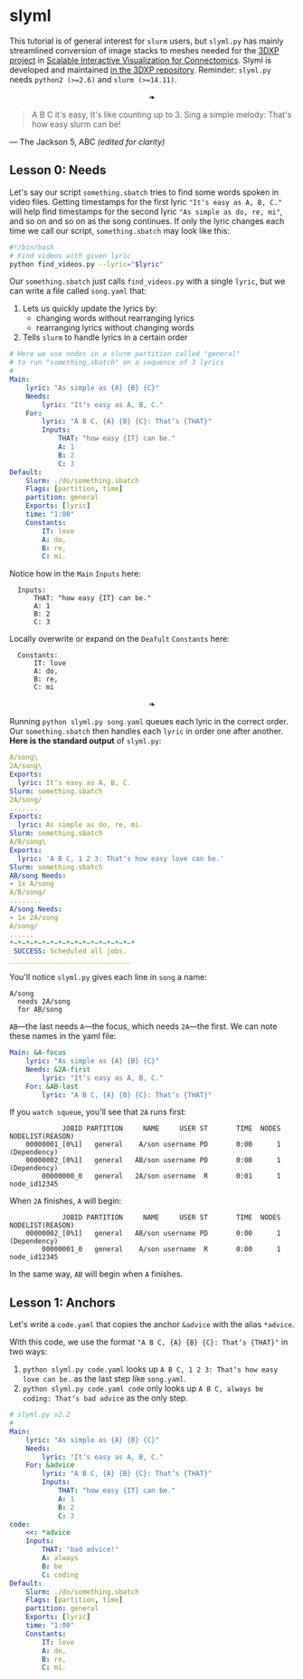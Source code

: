 # slyml

This tutorial is of general interest for `slurm` users, but `slyml.py` has mainly streamlined conversion of image stacks to meshes needed for the [3DXP project](https://github.com/Rhoana/3dxp) in [Scalable Interactive Visualization for Connectomics](http://www.mdpi.com/2227-9709/4/3/29/pdf). Slyml is developed and maintained [in the 3DXP repository](https://github.com/Rhoana/3dxp/blob/master/TASKS/readme.md). Reminder: `slyml.py` needs `python2 (>=2.6)` and `slurm (>=14.11)`.

<p align="center">❧</p>

> A B C it's easy,
> It's like counting up to 3.
> Sing a simple melody:
> That's how easy slurm can be!

— The Jackson 5, ABC _(edited for clarity)_

## Lesson 0: Needs

Let's say our script `something.sbatch` tries to find some words spoken in video files. Getting timestamps for the first lyric `"Itʼs easy as A, B, C."` will help find timestamps for the second lyric `"As simple as do, re, mi"`, and so on and so on as the song continues. If only the lyric changes each time we call our script, `something.sbatch` may look like this:

```bash
#!/bin/bash
# Find videos with given lyric
python find_videos.py --lyric="$lyric"
```

Our `something.sbatch` just calls `find_videos.py` with a single `lyric`, but we can write a file called `song.yaml` that:

1. Lets us quickly update the lyrics by:
    * changing words without rearranging lyrics
    * rearranging lyrics without changing words
2. Tells `slurm` to handle lyrics in a certain order 

```yaml
# Here we use nodes in a slurm partition called "general" 
# to run "something.sbatch" on a sequence of 3 lyrics
#
Main:
    lyric: "As simple as {A} {B} {C}"
    Needs:
        lyric: "Itʼs easy as A, B, C."
    For:
        lyric: "A B C, {A} {B} {C}: Thatʼs {THAT}"
        Inputs:
            THAT: "how easy {IT} can be."
            A: 1
            B: 2
            C: 3
Default:
    Slurm: ./do/something.sbatch
    Flags: [partition, time]
    partition: general
    Exports: [lyric]
    time: "1:00"
    Constants:
        IT: love
        A: do,
        B: re,
        C: mi.
```
Notice how in the `Main` `Inputs` here:
```
  Inputs:
      THAT: "how easy {IT} can be."
      A: 1
      B: 2
      C: 3
```
Locally overwrite or expand on the `Deafult` `Constants` here:
```
  Constants:
      IT: love
      A: do,
      B: re,
      C: mi
```

<p align="center">❧</p>

Running `python slyml.py song.yaml` queues each lyric in the correct order. Our `something.sbatch` then handles each `lyric` in order one after another. **Here is the standard output** of `slyml.py`:
```yaml
A/song\
2A/song\
Exports:
  lyric: Itʼs easy as A, B, C.
Slurm: something.sbatch
2A/song/
.......
Exports:
  lyric: As simple as do, re, mi.
Slurm: something.sbatch
A/B/song\
Exports:
  lyric: 'A B C, 1 2 3: Thatʼs how easy love can be.'
Slurm: something.sbatch
AB/song Needs:
- 1x A/song
A/B/song/
........
A/song Needs:
- 1x 2A/song
A/song/
......
*~*~*~*~*~*~*~*~*~*~*~*~*~*~*~*
 SUCCESS: Scheduled all jobs.
______________________________
```
You'll notice `slyml.py` gives each line in `song` a name: 

```
A/song
  needs 2A/song
  for AB/song
```
`AB`—the last needs `A`—the focus, which needs `2A`—the first. We can note these names in the yaml file:

```yaml
Main: &A-focus
    lyric: "As simple as {A} {B} {C}"
    Needs: &2A-first
        lyric: "Itʼs easy as A, B, C."
    For: &AB-last
        lyric: "A B C, {A} {B} {C}: Thatʼs {THAT}"
```

If you `watch squeue`, you'll see that `2A` runs first:
```
             JOBID PARTITION     NAME     USER ST       TIME  NODES NODELIST(REASON)
    00000001_[0%1]   general    A/son username PD       0:00      1 (Dependency)
    00000002_[0%1]   general   AB/son username PD       0:00      1 (Dependency)
        00000000_0   general   2A/son username  R       0:01      1 node_id12345
```
When `2A` finishes, `A` will begin:
```
             JOBID PARTITION     NAME     USER ST       TIME  NODES NODELIST(REASON)
    00000002_[0%1]   general   AB/son username PD       0:00      1 (Dependency)
        00000001_0   general    A/son username  R       0:00      1 node_id12345
```
In the same way, `AB` will begin when `A` finishes.

## Lesson 1: Anchors

Let's write a `code.yaml` that copies the anchor `&advice` with the alias `*advice`.

With this code, we use the format `"A B C, {A} {B} {C}: Thatʼs {THAT}"` in two ways:
1. `python slyml.py code.yaml` looks up `A B C, 1 2 3: Thatʼs how easy love can be.` as the last step like `song.yaml`.
2. `python slyml.py code.yaml code` only looks up `A B C, always be coding: Thatʼs bad advice` as the only step.

```yaml
# slyml.py v2.2
#
Main:
    lyric: "As simple as {A} {B} {C}"
    Needs:
        lyric: "Itʼs easy as A, B, C."
    For: &advice
        lyric: "A B C, {A} {B} {C}: Thatʼs {THAT}"
        Inputs:
            THAT: "how easy {IT} can be."
            A: 1
            B: 2
            C: 3
code: 
    <<: *advice
    Inputs:
        THAT: "bad advice!"
        A: always
        B: be
        C: coding
Default:
    Slurm: ./do/something.sbatch
    Flags: [partition, time]
    partition: general
    Exports: [lyric]
    time: "1:00"
    Constants:
        IT: love
        A: do,
        B: re,
        C: mi.
```

